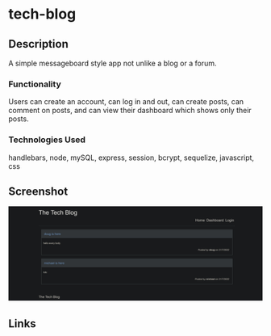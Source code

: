 # tech-blog

## Description

A simple messageboard style app not unlike a blog or a forum.

### Functionality

Users can create an account, can log in and out, can create posts, can comment on posts, and can view their dashboard which shows only their posts.

### Technologies Used

handlebars, node, mySQL, express, session, bcrypt, sequelize, javascript, css

## Screenshot

![Tech Blog](./techblogimage.jpg)

## Links

